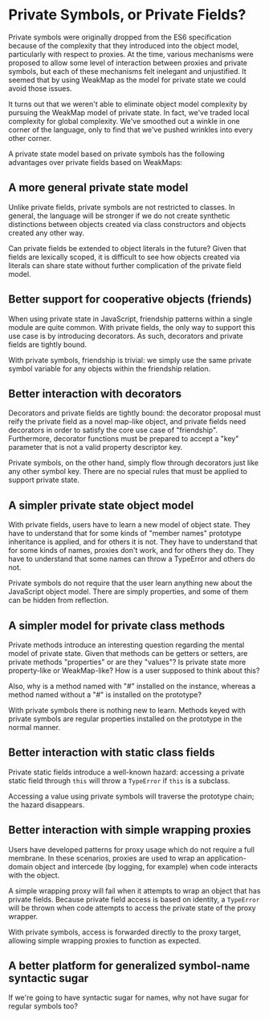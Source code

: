 # Private Symbols, or Private Fields?

Private symbols were originally dropped from the ES6 specification because of the complexity that they introduced into the object model, particularly with respect to proxies. At the time, various mechanisms were proposed to allow some level of interaction between proxies and private symbols, but each of these mechanisms felt inelegant and unjustified. It seemed that by using WeakMap as the model for private state we could avoid those issues.

It turns out that we weren't able to eliminate object model complexity by pursuing the WeakMap model of private state. In fact, we've traded local complexity for global complexity. We've smoothed out a winkle in one corner of the language, only to find that we've pushed wrinkles into every other corner.

A private state model based on private symbols has the following advantages over private fields based on WeakMaps:

## A more general private state model

Unlike private fields, private symbols are not restricted to classes. In general, the language will be stronger if we do not create synthetic distinctions between objects created via class constructors and objects created any other way.

Can private fields be extended to object literals in the future? Given that fields are lexically scoped, it is difficult to see how objects created via literals can share state without further complication of the private field model.

## Better support for cooperative objects (friends)

When using private state in JavaScript, friendship patterns within a single module are quite common. With private fields, the only way to support this use case is by introducing decorators. As such, decorators and private fields are tightly bound.

With private symbols, friendship is trivial: we simply use the same private symbol variable for any objects within the friendship relation.

## Better interaction with decorators

Decorators and private fields are tightly bound: the decorator proposal must reify the private field as a novel map-like object, and private fields need decorators in order to satisfy the core use case of "friendship". Furthermore, decorator functions must be prepared to accept a "key" parameter that is not a valid property descriptor key.

Private symbols, on the other hand, simply flow through decorators just like any other symbol key. There are no special rules that must be applied to support private state.

## A simpler private state object model

With private fields, users have to learn a new model of object state. They have to understand that for some kinds of "member names" prototype inheritance is applied, and for others it is not. They have to understand that for some kinds of names, proxies don't work, and for others they do. They have to understand that some names can throw a TypeError and others do not.

Private symbols do not require that the user learn anything new about the JavaScript object model. There are simply properties, and some of them can be hidden from reflection.

## A simpler model for private class methods

Private methods introduce an interesting question regarding the mental model of private state. Given that methods can be getters or setters, are private methods "properties" or are they "values"? Is private state more property-like or WeakMap-like? How is a user supposed to think about this?

Also, why is a method named with "#" installed on the instance, whereas a method named without a "#" is installed on the prototype?

With private symbols there is nothing new to learn. Methods keyed with private symbols are regular properties installed on the prototype in the normal manner.

## Better interaction with static class fields

Private static fields introduce a well-known hazard: accessing a private static field through `this` will throw a `TypeError` if `this` is a subclass.

Accessing a value using private symbols will traverse the prototype chain; the hazard disappears.

## Better interaction with simple wrapping proxies

Users have developed patterns for proxy usage which do not require a full membrane. In these scenarios, proxies are used to wrap an application-domain object and intercede (by logging, for example) when code interacts with the object.

A simple wrapping proxy will fail when it attempts to wrap an object that has private fields. Because private field access is based on identity, a `TypeError` will be thrown when code attempts to access the private state of the proxy wrapper.

With private symbols, access is forwarded directly to the proxy target, allowing simple wrapping proxies to function as expected.

## A better platform for generalized symbol-name syntactic sugar

If we're going to have syntactic sugar for names, why not have sugar for regular symbols too?
